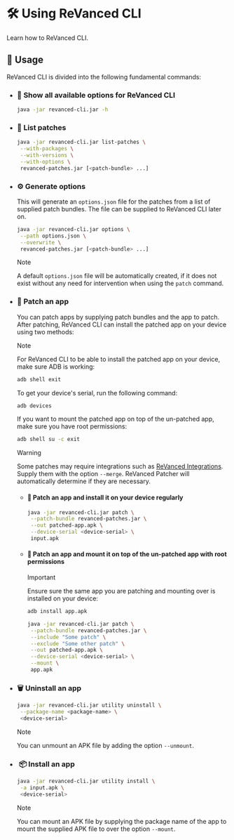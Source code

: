 # 🛠️ Using ReVanced CLI

Learn how to ReVanced CLI.

## 🔨 Usage

ReVanced CLI is divided into the following fundamental commands:

- ### 🚀 Show all available options for ReVanced CLI

  ```bash
  java -jar revanced-cli.jar -h
  ```

- ### 📃 List patches

  ```bash
  java -jar revanced-cli.jar list-patches \
   --with-packages \
   --with-versions \
   --with-options \
   revanced-patches.jar [<patch-bundle> ...]
  ```

- ### ⚙️ Generate options

  This will generate an `options.json` file for the patches from a list of supplied patch bundles.
  The file can be supplied to ReVanced CLI later on.
 
  ```bash
  java -jar revanced-cli.jar options \
   --path options.json \
   --overwrite \
   revanced-patches.jar [<patch-bundle> ...]
  ```

  > [!NOTE]  
  > A default `options.json` file will be automatically created, if it does not exist 
  without any need for intervention when using the `patch` command.

- ### 💉 Patch an app

  You can patch apps by supplying patch bundles and the app to patch.
  After patching, ReVanced CLI can install the patched app on your device using two methods:

  > [!NOTE]  
  > For ReVanced CLI to be able to install the patched app on your device, make sure ADB is working:
  >
  > ```bash
  > adb shell exit
  > ```
  >
  > To get your device's serial, run the following command:
  >
  > ```bash
  > adb devices
  > ```
  >
  > If you want to mount the patched app on top of the un-patched app, make sure you have root permissions:
  >
  > ```bash
  > adb shell su -c exit
  > ```
  >

  > [!WARNING]  
  > Some patches may require integrations
  > such as [ReVanced Integrations](https://github.com/revanced/revanced-integrations).
  > Supply them with the option `--merge`. ReVanced Patcher will automatically determine if they are necessary.

  - #### 👾 Patch an app and install it on your device regularly

    ```bash
    java -jar revanced-cli.jar patch \
     --patch-bundle revanced-patches.jar \
     --out patched-app.apk \
     --device-serial <device-serial> \
     input.apk
    ```

  - #### 👾 Patch an app and mount it on top of the un-patched app with root permissions
  
    > [!IMPORTANT]  
    > Ensure sure the same app you are patching and mounting over is installed on your device:
    > 
    > ```bash
    > adb install app.apk
    > ```

    ```bash
    java -jar revanced-cli.jar patch \
     --patch-bundle revanced-patches.jar \
     --include "Some patch" \
     --exclude "Some other patch" \
     --out patched-app.apk \
     --device-serial <device-serial> \
     --mount \
     app.apk
    ```

- ### 🗑️ Uninstall an app

  ```bash
  java -jar revanced-cli.jar utility uninstall \
   --package-name <package-name> \
   <device-serial>
  ```

  > [!NOTE]  
  > You can unmount an APK file
  by adding the option `--unmount`.

- ### ️ 📦 Install an app

  ```bash
  java -jar revanced-cli.jar utility install \
   -a input.apk \
   <device-serial>
  ```

  > [!NOTE]  
  > You can mount an APK file 
  > by supplying the package name of the app to mount the supplied APK file to over the option `--mount`.
